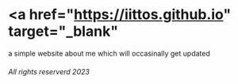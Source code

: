 # <a href="https://iittos.github.io" target="_blank" </a>
a simple website about me which will occasinally get updated

<h6> All rights reserverd 2023 </h76>
